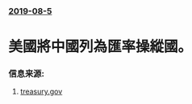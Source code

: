 ### [2019-08-5](/news/2019/08/5/index.md)

##### 
# 美國將中國列為匯率操縱國。 




### 信息来源:

1. [treasury.gov](https://home.treasury.gov/news/press-releases/sm751)
